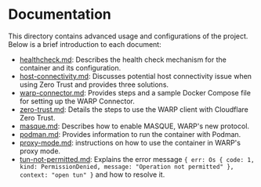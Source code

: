 # Documentation

This directory contains advanced usage and configurations of the project. Below is a brief introduction to each document:

- [healthcheck.md](healthcheck.md): Describes the health check mechanism for the container and its configuration.
- [host-connectivity.md](host-connectivity.md): Discusses potential host connectivity issue when using Zero Trust and provides three solutions.
- [warp-connector.md](warp-connector.md): Provides steps and a sample Docker Compose file for setting up the WARP Connector.
- [zero-trust.md](zero-trust.md): Details the steps to use the WARP client with Cloudflare Zero Trust.
- [masque.md](masque.md): Describes how to enable MASQUE, WARP's new protocol.
- [podman.md](podman.md): Provides information to run the container with Podman.
- [proxy-mode.md](proxy-mode.md): instructions on how to use the container in WARP's proxy mode.
- [tun-not-permitted.md](tun-not-permitted.md): Explains the error message `{ err: Os { code: 1, kind: PermissionDenied, message: "Operation not permitted" }, context: "open tun" }` and how to resolve it.
